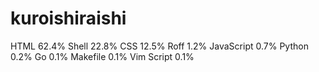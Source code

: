 # kuroishiraishi
HTML              62.4%
Shell             22.8%
CSS               12.5%
Roff              1.2%
JavaScript        0.7%
Python            0.2%
Go                0.1%
Makefile          0.1%
Vim Script        0.1%

